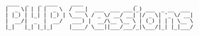 <pre align="center">

____  _   _ ____    ____                _                 
|  _ \| | | |  _ \  / ___|  ___  ___ ___(_) ___  _ __  ___ 
| |_) | |_| | |_) | \___ \ / _ \/ __/ __| |/ _ \| '_ \/ __|
|  __/|  _  |  __/   ___) |  __/\__ \__ \ | (_) | | | \__ \
|_|   |_| |_|_|     |____/ \___||___/___/_|\___/|_| |_|___/
                                                           
</pre>
